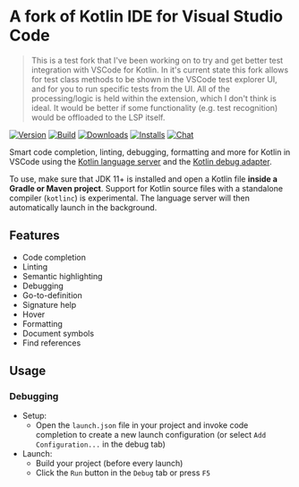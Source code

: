 
# A fork of Kotlin IDE for Visual Studio Code
> This is a test fork that I've been working on to try and get better test integration with VSCode for Kotlin. In it's current state this fork allows for test class methods to be shown in the VSCode test explorer UI, and for you to run specific tests from the UI. All of the processing/logic is held within the extension, which I don't think is ideal. It would be better if some functionality (e.g. test recognition) would be offloaded to the LSP itself.

[![Version](https://raster.shields.io/visual-studio-marketplace/v/fwcd.kotlin)](https://marketplace.visualstudio.com/items?itemName=fwcd.kotlin)
[![Build](https://raster.shields.io/github/actions/workflow/status/fwcd/vscode-kotlin/build.yml?branch=main)](https://github.com/fwcd/vscode-kotlin/actions/workflows/build.yml)
[![Downloads](https://raster.shields.io/visual-studio-marketplace/d/fwcd.kotlin)](https://marketplace.visualstudio.com/items?itemName=fwcd.kotlin)
[![Installs](https://raster.shields.io/visual-studio-marketplace/i/fwcd.kotlin)](https://marketplace.visualstudio.com/items?itemName=fwcd.kotlin)
[![Chat](https://raster.shields.io/badge/chat-on%20discord-7289da)](https://discord.gg/cNtppzN)

Smart code completion, linting, debugging, formatting and more for Kotlin in VSCode using the [Kotlin language server](https://github.com/fwcd/kotlin-language-server) and the [Kotlin debug adapter](https://github.com/fwcd/kotlin-debug-adapter).

To use, make sure that JDK 11+ is installed and open a Kotlin file **inside a Gradle or Maven project**. Support for Kotlin source files with a standalone compiler (`kotlinc`) is experimental. The language server will then automatically launch in the background.

## Features
* Code completion
* Linting
* Semantic highlighting
* Debugging
* Go-to-definition
* Signature help
* Hover
* Formatting
* Document symbols
* Find references

## Usage

### Debugging
* Setup:
    * Open the `launch.json` file in your project and invoke code completion to create a new launch configuration (or select `Add Configuration...` in the debug tab)
* Launch:
    * Build your project (before every launch)
	* Click the `Run` button in the `Debug` tab or press `F5`
